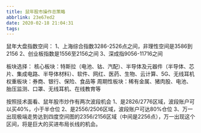 ```yaml
---
title: 鼠年股市操作总策略
abbrlink: 23e67ed2
date: 2020-02-18 21:04:31
tags:
---
```

鼠年大盘指数空间：
1、上海综合指数3286-2526点之间，非理性空间是3586到2156
2、创业板指数是1556至2156之间
3、深成指9056-11716之间

板块选择：
核心板块：特斯拉（电池、钴、汽配）、半导体及元器件（半导体、芯片、集成电路、半导体材料）、软件、网红、医药、生物、云计算、5G、无线耳机
权重板块：券商、银行、保险、食品等
周期性板块：稀有金属、猪肉股、电池、胎压监测、口罩、无线耳机、在线教育等

按照技术面看、鼠年股市炒作有两次波段机会
1、是2826/2776区域，波段账户可以买40%，小于半仓位
2、是2556/2506区域，波段账户可达80%仓位
3、万一出现极端走势达到四度空间图的2356/2156区域（中间是2256点），万一出现这个区间，将是巨大的买进布局长线的机会。